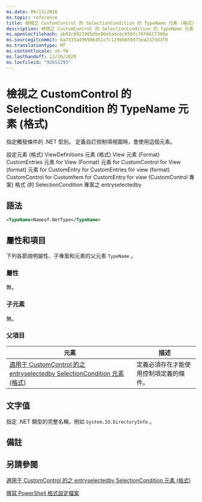 ```yaml
---
ms.date: 09/13/2016
ms.topic: reference
title: 檢視之 CustomControl 的 SelectionCondition 的 TypeName 元素 (格式)
description: 檢視之 CustomControl 的 SelectionCondition 的 TypeName 元素 (格式)
ms.openlocfilehash: ab02c6921985dbe86e5adcbc6565c76f6617399a
ms.sourcegitcommit: ba7315a496986451cfc1296b659d73ea2373d3f0
ms.translationtype: MT
ms.contentlocale: zh-TW
ms.lasthandoff: 12/10/2020
ms.locfileid: "92651293"
---
```

# <a name="typename-element-for-selectioncondition-for-customcontrol-for-view--format"></a>檢視之 CustomControl 的 SelectionCondition 的 TypeName 元素 (格式)

指定觸發條件的 .NET 型別。 定義自訂控制項視圖時，會使用這個元素。

設定元素 (格式) ViewDefinitions 元素 (格式) View 元素 (Format) CustomEntries 元素 for View (Format) 元素 for CustomControl for View (format) 元素 for CustomEntry for CustomEntries for view (format) CustomControl for CustomItem for CustomEntry for view (CustomControl 專案) 格式 (的 SelectionCondition 專案之 entryselectedby

## <a name="syntax"></a>語法

```xml
<TypeName>Nameof.NetType</TypeName>

```

## <a name="attributes-and-elements"></a>屬性和項目

下列各節說明屬性、子專案和元素的父元素 `TypeName` 。

### <a name="attributes"></a>屬性

無。

### <a name="child-elements"></a>子元素

無。

### <a name="parent-elements"></a>父項目

|元素|描述|
|-------------|-----------------|
|[適用于 CustomControl 的之 entryselectedby SelectionCondition 元素 (格式) ](./selectioncondition-element-for-entryselectedby-for-customcontrol-format.md)|定義必須存在才能使用控制項定義的條件。|

## <a name="text-value"></a>文字值

指定 .NET 類型的完整名稱，例如 `System.IO.DirectoryInfo` 。

## <a name="remarks"></a>備註

## <a name="see-also"></a>另請參閱

[適用于 CustomControl 的之 entryselectedby SelectionCondition 元素 (格式) ](./selectioncondition-element-for-entryselectedby-for-customcontrol-format.md)

[撰寫 PowerShell 格式設定檔案](./writing-a-powershell-formatting-file.md)
